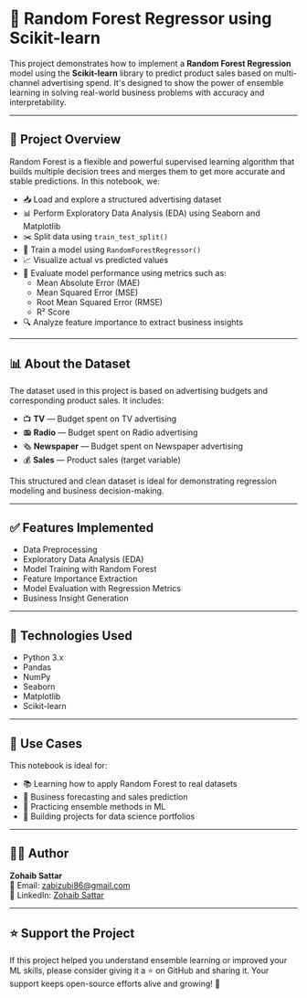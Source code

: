 # 🌲 Random Forest Regressor using Scikit-learn

This project demonstrates how to implement a **Random Forest Regression** model using the **Scikit-learn** library to predict product sales based on multi-channel advertising spend. It's designed to show the power of ensemble learning in solving real-world business problems with accuracy and interpretability.

---

## 📘 Project Overview

Random Forest is a flexible and powerful supervised learning algorithm that builds multiple decision trees and merges them to get more accurate and stable predictions. In this notebook, we:

- 📥 Load and explore a structured advertising dataset
- 📊 Perform Exploratory Data Analysis (EDA) using Seaborn and Matplotlib
- ✂️ Split data using `train_test_split()`
- 🌲 Train a model using `RandomForestRegressor()`
- 📈 Visualize actual vs predicted values
- 📏 Evaluate model performance using metrics such as:
  - Mean Absolute Error (MAE)
  - Mean Squared Error (MSE)
  - Root Mean Squared Error (RMSE)
  - R² Score
- 🔍 Analyze feature importance to extract business insights

---

## 📊 About the Dataset

The dataset used in this project is based on advertising budgets and corresponding product sales. It includes:

- 📺 **TV** — Budget spent on TV advertising  
- 📻 **Radio** — Budget spent on Radio advertising  
- 🗞️ **Newspaper** — Budget spent on Newspaper advertising  
- 💰 **Sales** — Product sales (target variable)

This structured and clean dataset is ideal for demonstrating regression modeling and business decision-making.

---

## ✅ Features Implemented

- Data Preprocessing  
- Exploratory Data Analysis (EDA)  
- Model Training with Random Forest  
- Feature Importance Extraction  
- Model Evaluation with Regression Metrics  
- Business Insight Generation  

---

## 🧪 Technologies Used

- Python 3.x  
- Pandas  
- NumPy  
- Seaborn  
- Matplotlib  
- Scikit-learn  

---

## 📂 Use Cases

This notebook is ideal for:

- 📚 Learning how to apply Random Forest to real datasets  
- 💼 Business forecasting and sales prediction  
- 🧠 Practicing ensemble methods in ML  
- 🧳 Building projects for data science portfolios  

---

## 👨‍💻 Author

**Zohaib Sattar**  
📧 Email: [zabizubi86@gmail.com](mailto:zabizubi86@gmail.com)  
🔗 LinkedIn: [Zohaib Sattar](https://www.linkedin.com/in/zohaib-sattar)

---

## ⭐️ Support the Project

If this project helped you understand ensemble learning or improved your ML skills, please consider giving it a ⭐ on GitHub and sharing it. Your support keeps open-source efforts alive and growing! 🚀
